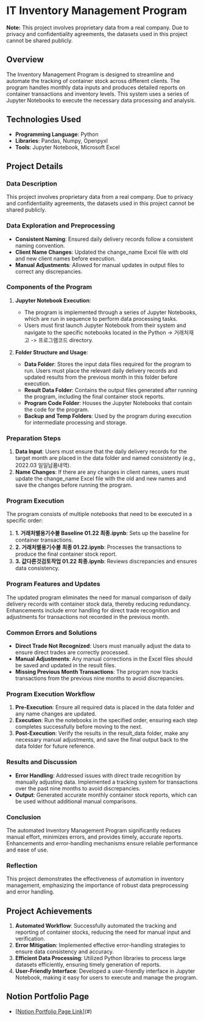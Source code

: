 # IT Inventory Management Program

**Note:** This project involves proprietary data from a real company. Due to privacy and confidentiality agreements, the datasets used in this project cannot be shared publicly.

## Overview
The Inventory Management Program is designed to streamline and automate the tracking of container stock across different clients. The program handles monthly data inputs and produces detailed reports on container transactions and inventory levels. This system uses a series of Jupyter Notebooks to execute the necessary data processing and analysis.

## Technologies Used
- **Programming Language**: Python
- **Libraries**: Pandas, Numpy, Openpyxl
- **Tools**: Jupyter Notebook, Microsoft Excel

## Project Details
### Data Description
This project involves proprietary data from a real company. Due to privacy and confidentiality agreements, the datasets used in this project cannot be shared publicly.

### Data Exploration and Preprocessing
- **Consistent Naming**: Ensured daily delivery records follow a consistent naming convention.
- **Client Name Changes**: Updated the change_name Excel file with old and new client names before execution.
- **Manual Adjustments**: Allowed for manual updates in output files to correct any discrepancies.

### Components of the Program
1. **Jupyter Notebook Execution**:
    - The program is implemented through a series of Jupyter Notebooks, which are run in sequence to perform data processing tasks.
    - Users must first launch Jupyter Notebook from their system and navigate to the specific notebooks located in the Python -> 거래처재고 -> 프로그램코드 directory.

2. **Folder Structure and Usage**:
    - **Data Folder**: Stores the input data files required for the program to run. Users must place the relevant daily delivery records and updated results from the previous month in this folder before execution.
    - **Result Data Folder**: Contains the output files generated after running the program, including the final container stock reports.
    - **Program Code Folder**: Houses the Jupyter Notebooks that contain the code for the program.
    - **Backup and Temp Folders**: Used by the program during execution for intermediate processing and storage.

### Preparation Steps
1. **Data Input**: Users must ensure that the daily delivery records for the target month are placed in the data folder and named consistently (e.g., 2022.03 일일납품내역).
2. **Name Changes**: If there are any changes in client names, users must update the change_name Excel file with the old and new names and save the changes before running the program.

### Program Execution
The program consists of multiple notebooks that need to be executed in a specific order:
1. **1. 거래처별용기수불 Baseline 01.22 최종.ipynb**: Sets up the baseline for container transactions.
2. **2. 거래처별용기수불 최종 01.22.ipynb**: Processes the transactions to produce the final container stock report.
3. **3. 값다른것검토작업 01.22 최종.ipynb**: Reviews discrepancies and ensures data consistency.

### Program Features and Updates
The updated program eliminates the need for manual comparison of daily delivery records with container stock data, thereby reducing redundancy. Enhancements include error handling for direct trade recognition and adjustments for transactions not recorded in the previous month.

### Common Errors and Solutions
- **Direct Trade Not Recognized**: Users must manually adjust the data to ensure direct trades are correctly processed.
- **Manual Adjustments**: Any manual corrections in the Excel files should be saved and updated in the result files.
- **Missing Previous Month Transactions**: The program now tracks transactions from the previous nine months to avoid discrepancies.

### Program Execution Workflow
1. **Pre-Execution**: Ensure all required data is placed in the data folder and any name changes are updated.
2. **Execution**: Run the notebooks in the specified order, ensuring each step completes successfully before moving to the next.
3. **Post-Execution**: Verify the results in the result_data folder, make any necessary manual adjustments, and save the final output back to the data folder for future reference.

### Results and Discussion
- **Error Handling**: Addressed issues with direct trade recognition by manually adjusting data. Implemented a tracking system for transactions over the past nine months to avoid discrepancies.
- **Output**: Generated accurate monthly container stock reports, which can be used without additional manual comparisons.

### Conclusion
The automated Inventory Management Program significantly reduces manual effort, minimizes errors, and provides timely, accurate reports. Enhancements and error-handling mechanisms ensure reliable performance and ease of use.

### Reflection
This project demonstrates the effectiveness of automation in inventory management, emphasizing the importance of robust data preprocessing and error handling.

## Project Achievements
1. **Automated Workflow**: Successfully automated the tracking and reporting of container stocks, reducing the need for manual input and verification.
2. **Error Mitigation**: Implemented effective error-handling strategies to ensure data consistency and accuracy.
3. **Efficient Data Processing**: Utilized Python libraries to process large datasets efficiently, ensuring timely generation of reports.
4. **User-Friendly Interface**: Developed a user-friendly interface in Jupyter Notebook, making it easy for users to execute and manage the program.

## Notion Portfolio Page
- [[Notion Portfolio Page Link](https://magic-taleggio-e52.notion.site/Portfolio-705d90d52e4e451488fb20e3d6653d3b)](#) 


